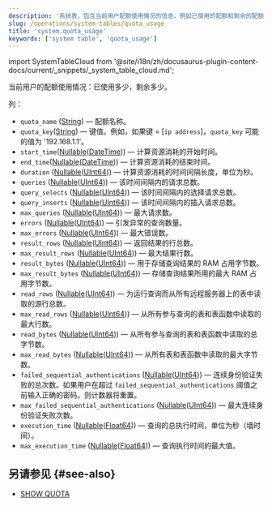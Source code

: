 ```yaml
---
description: '系统表，包含当前用户配额使用情况的信息，例如已使用的配额和剩余的配额。'
slug: /operations/system-tables/quota_usage
title: 'system.quota_usage'
keywords: ['system table', 'quota_usage']
---
```

import SystemTableCloud from '@site/i18n/zh/docusaurus-plugin-content-docs/current/_snippets/_system_table_cloud.md';

<SystemTableCloud/>

当前用户的配额使用情况：已使用多少，剩余多少。

列：
- `quota_name` ([String](../../sql-reference/data-types/string.md)) — 配额名称。
- `quota_key`([String](../../sql-reference/data-types/string.md)) — 键值。例如，如果键 = \[`ip address`\]，`quota_key` 可能的值为 '192.168.1.1'。
- `start_time`([Nullable](../../sql-reference/data-types/nullable.md)([DateTime](../../sql-reference/data-types/datetime.md))) — 计算资源消耗的开始时间。
- `end_time`([Nullable](../../sql-reference/data-types/nullable.md)([DateTime](../../sql-reference/data-types/datetime.md))) — 计算资源消耗的结束时间。
- `duration` ([Nullable](../../sql-reference/data-types/nullable.md)([UInt64](../../sql-reference/data-types/int-uint.md))) — 计算资源消耗的时间间隔长度，单位为秒。
- `queries` ([Nullable](../../sql-reference/data-types/nullable.md)([UInt64](../../sql-reference/data-types/int-uint.md))) — 该时间间隔内的请求总数。
- `query_selects` ([Nullable](../../sql-reference/data-types/nullable.md)([UInt64](../../sql-reference/data-types/int-uint.md))) — 该时间间隔内的选择请求总数。
- `query_inserts` ([Nullable](../../sql-reference/data-types/nullable.md)([UInt64](../../sql-reference/data-types/int-uint.md))) — 该时间间隔内的插入请求总数。
- `max_queries` ([Nullable](../../sql-reference/data-types/nullable.md)([UInt64](../../sql-reference/data-types/int-uint.md))) — 最大请求数。
- `errors` ([Nullable](../../sql-reference/data-types/nullable.md)([UInt64](../../sql-reference/data-types/int-uint.md))) — 引发异常的查询数量。
- `max_errors` ([Nullable](../../sql-reference/data-types/nullable.md)([UInt64](../../sql-reference/data-types/int-uint.md))) — 最大错误数。
- `result_rows` ([Nullable](../../sql-reference/data-types/nullable.md)([UInt64](../../sql-reference/data-types/int-uint.md))) — 返回结果的行总数。
- `max_result_rows` ([Nullable](../../sql-reference/data-types/nullable.md)([UInt64](../../sql-reference/data-types/int-uint.md))) — 最大结果行数。
- `result_bytes` ([Nullable](../../sql-reference/data-types/nullable.md)([UInt64](../../sql-reference/data-types/int-uint.md))) — 用于存储查询结果的 RAM 占用字节数。
- `max_result_bytes` ([Nullable](../../sql-reference/data-types/nullable.md)([UInt64](../../sql-reference/data-types/int-uint.md))) — 存储查询结果所用的最大 RAM 占用字节数。
- `read_rows` ([Nullable](../../sql-reference/data-types/nullable.md)([UInt64](../../sql-reference/data-types/int-uint.md))) — 为运行查询而从所有远程服务器上的表中读取的源行总数。
- `max_read_rows` ([Nullable](../../sql-reference/data-types/nullable.md)([UInt64](../../sql-reference/data-types/int-uint.md))) — 从所有参与查询的表和表函数中读取的最大行数。
- `read_bytes` ([Nullable](../../sql-reference/data-types/nullable.md)([UInt64](../../sql-reference/data-types/int-uint.md))) — 从所有参与查询的表和表函数中读取的总字节数。
- `max_read_bytes` ([Nullable](../../sql-reference/data-types/nullable.md)([UInt64](../../sql-reference/data-types/int-uint.md))) — 从所有表和表函数中读取的最大字节数。
- `failed_sequential_authentications` ([Nullable](../../sql-reference/data-types/nullable.md)([UInt64](../../sql-reference/data-types/float.md))) — 连续身份验证失败的总次数。如果用户在超过 `failed_sequential_authentications` 阈值之前输入正确的密码，则计数器将重置。
- `max_failed_sequential_authentications` ([Nullable](../../sql-reference/data-types/nullable.md)([UInt64](../../sql-reference/data-types/float.md))) — 最大连续身份验证失败次数。
- `execution_time` ([Nullable](../../sql-reference/data-types/nullable.md)([Float64](../../sql-reference/data-types/float.md))) — 查询的总执行时间，单位为秒（墙时间）。
- `max_execution_time` ([Nullable](../../sql-reference/data-types/nullable.md)([Float64](../../sql-reference/data-types/float.md))) — 查询执行时间的最大值。

## 另请参见 {#see-also}

- [SHOW QUOTA](/sql-reference/statements/show#show-quota)
